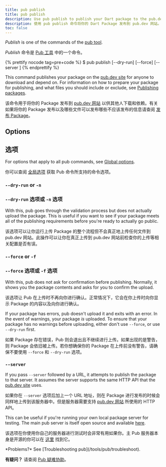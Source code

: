 ```yaml
---
title: pub publish
title: pub publish
description: Use pub publish to publish your Dart package to the pub.dev site.
description: 使用 pub publish 命令将你的 Dart Package 发布到 pub.dev 网站。
toc: false
---
```


_Publish_ is one of the commands of the [pub tool](/tools/pub/cmd).

_Publish_ 命令是 [Pub 工具](/tools/pub/cmd) 中的一个命令。

{% prettify nocode tag=pre+code %}
$ pub publish [--dry-run] [--force] [--server <url>]
{% endprettify %}

This command publishes your package on the
[pub.dev site]({{site.pub}}) for anyone to download and depend
on. For information on how to prepare your package for publishing,
and what files you should include or exclude,
see [Publishing packages](/tools/pub/publishing).

该命令用于将你的 Package 发布到 [pub.dev 网站]({{site.pub}}) 以供其他人下载和依赖。有关如果将你的 Package 发布以及哪些文件可以发布哪些不应该发布的信息请查阅 [发布 Package](/tools/pub/publishing)。

## Options

## 选项

For options that apply to all pub commands, see
[Global options](/tools/pub/cmd#global-options).

你可以查阅 [全局选项](/tools/pub/cmd#global-options) 获取 Pub 命令所支持的命令选项。

### `--dry-run` or `-n`

### `--dry-run` 选项或 `-n` 选项

With this, pub goes through the validation process but does not actually upload
the package. This is useful if you want to see if your package meets all of the
publishing requirements before you're ready to actually go public.

该选项可以让你运行上传 Package 的整个流程但不会真正地上传任何文件到 pub.dev 网站。此操作可以让你在真正上传到 pub.dev 网站前检查你的上传等相关配置是否有误。

### `--force` or `-f`

### `--force` 选项或 `-f` 选项

With this, pub does not ask for confirmation before publishing. Normally, it
shows you the package contents and asks for you to confirm the upload.

该选项让 Pub 在上传时不再向你进行确认。正常情况下，它会在你上传时向你显示 Package 的内容以及向你进行确认。

If your package has errors, pub doesn't upload it and exits with an error.
In the event of warnings, your package *is* uploaded.
To ensure that your package has no warnings before uploading,
either don't use `--force`, or use `--dry-run` first.

如果 Package 存在错误，Pub 则会退出且不继续进行上传。如果出现的是警告，则 Package 会依旧被上传。若你想确保你的 Package 在上传前没有警告，请确保不要使用 `--force` 和 `--dry-run` 选项。

### `--server`

If you pass `--server` followed by a URL, it attempts to publish the
package to that server. It assumes the server supports the same HTTP API that
the [pub.dev site][pubsite] uses.

如果你在 `--server` 选项后加上一个 URL 地址，则在 Package 进行发布的时候会同样地上传到该服务器中。但是服务器需要支持 [pub.dev 网站][pubsite] 所使用的 HTTP API。

This can be useful if you're running your own local package server for testing.
The main pub server is itself open source and available [here][pub repo].

该选项在你使用你自己的服务器进行测试时会非常有用如果你。主 Pub 服务器本身是开源的你可以在 [这里][pub repo] 找到它。

[pubsite]: {{site.pub}}
[pub repo]: https://github.com/dart-lang/pub-dev

<aside class="alert alert-info" markdown="1">
  *Problems?* See [Troubleshooting pub](/tools/pub/troubleshoot).

  **有疑问？** 请查阅 [Pub 疑难协助](/tools/pub/troubleshoot)。
</aside>
